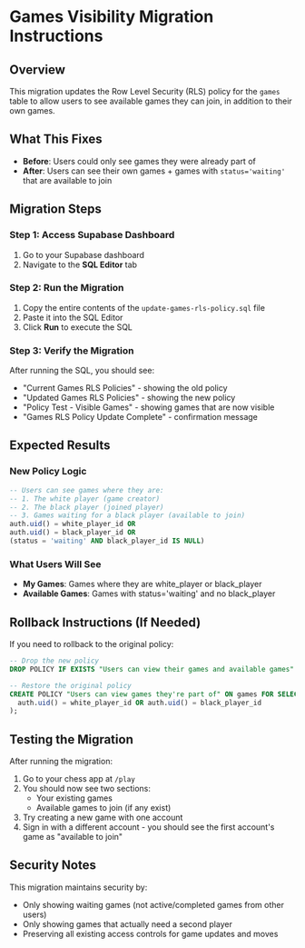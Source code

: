 # Games Visibility Migration Instructions

## Overview
This migration updates the Row Level Security (RLS) policy for the `games` table to allow users to see available games they can join, in addition to their own games.

## What This Fixes
- **Before**: Users could only see games they were already part of
- **After**: Users can see their own games + games with `status='waiting'` that are available to join

## Migration Steps

### Step 1: Access Supabase Dashboard
1. Go to your Supabase dashboard
2. Navigate to the **SQL Editor** tab

### Step 2: Run the Migration
1. Copy the entire contents of the `update-games-rls-policy.sql` file
2. Paste it into the SQL Editor
3. Click **Run** to execute the SQL

### Step 3: Verify the Migration
After running the SQL, you should see:
- "Current Games RLS Policies" - showing the old policy
- "Updated Games RLS Policies" - showing the new policy
- "Policy Test - Visible Games" - showing games that are now visible
- "Games RLS Policy Update Complete" - confirmation message

## Expected Results

### New Policy Logic
```sql
-- Users can see games where they are:
-- 1. The white player (game creator)
-- 2. The black player (joined player)
-- 3. Games waiting for a black player (available to join)
auth.uid() = white_player_id OR 
auth.uid() = black_player_id OR
(status = 'waiting' AND black_player_id IS NULL)
```

### What Users Will See
- **My Games**: Games where they are white_player or black_player
- **Available Games**: Games with status='waiting' and no black_player

## Rollback Instructions (If Needed)

If you need to rollback to the original policy:

```sql
-- Drop the new policy
DROP POLICY IF EXISTS "Users can view their games and available games" ON games;

-- Restore the original policy
CREATE POLICY "Users can view games they're part of" ON games FOR SELECT USING (
  auth.uid() = white_player_id OR auth.uid() = black_player_id
);
```

## Testing the Migration

After running the migration:

1. Go to your chess app at `/play`
2. You should now see two sections:
   - Your existing games
   - Available games to join (if any exist)
3. Try creating a new game with one account
4. Sign in with a different account - you should see the first account's game as "available to join"

## Security Notes

This migration maintains security by:
- Only showing waiting games (not active/completed games from other users)
- Only showing games that actually need a second player
- Preserving all existing access controls for game updates and moves
